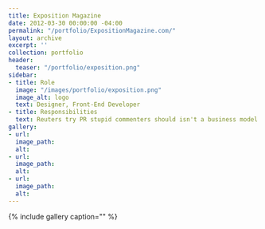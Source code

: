 ```yaml
---
title: Exposition Magazine
date: 2012-03-30 00:00:00 -04:00
permalink: "/portfolio/ExpositionMagazine.com/"
layout: archive
excerpt: ''
collection: portfolio
header:
  teaser: "/portfolio/exposition.png"
sidebar:
- title: Role
  image: "/images/portfolio/exposition.png"
  image_alt: logo
  text: Designer, Front-End Developer
- title: Responsibilities
  text: Reuters try PR stupid commenters should isn't a business model
gallery:
- url: 
  image_path: 
  alt: 
- url: 
  image_path: 
  alt: 
- url: 
  image_path: 
  alt: 
---
```


{% include gallery caption="" %}
